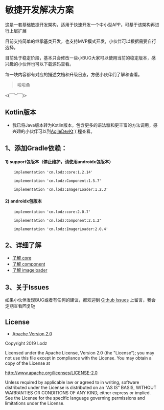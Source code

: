 # 敏捷开发解决方案
这是一套基础敏捷开发架构，适用于快速开发一个中小型APP，可基于该架构再进行上层扩展

目前支持简单的继承基类开发，也支持MVP模式开发，小伙伴可以根据需要自行选择。

目前处于稳定阶段，基本只会修改一些小BUG大家可以使用当前的稳定版本，感兴趣的小伙伴也可以下载源码查看。

每一块内容都有对应的描述文档和升级日志，方便小伙伴们了解和查看。
> 啦啦桑

<(￣︶￣)>

## Kotlin版本
 - 我已将Java版本转为Kotlin版本，包含更多的语法糖和更丰富的方法调用，感兴趣的小伙伴可以到[AgileDevKt](https://github.com/LZ9/AgileDevKt)工程查看。

## 1、添加Gradle依赖：
#### 1) support包版本（停止维护，请使用androidx包版本）
```
    implementation 'cn.lodz:core:1.2.14'
```
```
    implementation 'cn.lodz:Component:1.5.7'
```
```
    implementation 'cn.lodz:ImagerLoader:1.2.3'
```

#### 2) androidx包版本
```
    implementation 'cn.lodz:core:2.0.7'
```
```
    implementation 'cn.lodz:Component:2.1.2'
```
```
    implementation 'cn.lodz:ImagerLoader:2.0.4'
```
## 2、详细了解
- [了解 core](https://github.com/LZ9/AgileDev/blob/master/core/readme_core.md)
- [了解 component](https://github.com/LZ9/AgileDev/blob/master/component/readme_component.md)
- [了解 imageloader](https://github.com/LZ9/AgileDev/blob/master/imageloader/readme_imageloader.md)
## 3、关于Issues
如果小伙伴发现BUG或者有任何的建议，都欢迎到 [Github Issues](https://github.com/LZ9/AgileDev/issues) 上留言，我会定期查看回复哒

## License
- [Apache Version 2.0](http://www.apache.org/licenses/LICENSE-2.0.html)

Copyright 2019 Lodz

Licensed under the Apache License, Version 2.0 (the "License");
you may not use this file except in compliance with the License.
You may obtain a copy of the License at

<http://www.apache.org/licenses/LICENSE-2.0>

Unless required by applicable law or agreed to in writing, software
distributed under the License is distributed on an "AS IS" BASIS,
WITHOUT WARRANTIES OR CONDITIONS OF ANY KIND, either express or implied.
See the License for the specific language governing permissions and
limitations under the License.